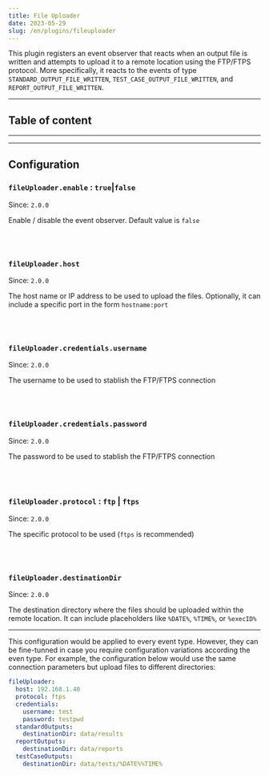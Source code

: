 ```yaml
---
title: File Uploader
date: 2023-05-29
slug: /en/plugins/fileuploader
---
```



This plugin registers an event observer that reacts when an output file is written and
attempts to upload it to a remote location using the FTP/FTPS protocol. More specifically,
it reacts to the events of type `STANDARD_OUTPUT_FILE_WRITTEN`, `TEST_CASE_OUTPUT_FILE_WRITTEN`, and
`REPORT_OUTPUT_FILE_WRITTEN`.

---
## Table of content

---

---
## Configuration


### `fileUploader.enable` : `true`|`false`
Since: ```2.0.0```

Enable / disable the event observer. Default value is `false`

<br /><br />

### `fileUploader.host`
Since: ```2.0.0```

The host name or IP address to be used to upload the files. Optionally, it can include a specific
port in the form `hostname:port`

<br /><br />

### `fileUploader.credentials.username`
Since: ```2.0.0```

The username to be used to stablish the FTP/FTPS connection

<br /><br />

### `fileUploader.credentials.password`
Since: ```2.0.0```

The password to be used to stablish the FTP/FTPS connection

<br /><br />

### `fileUploader.protocol` : `ftp` | `ftps`
Since: ```2.0.0```

The specific protocol to be used (`ftps` is recommended)

<br /><br />

### `fileUploader.destinationDir`
Since: ```2.0.0```

The destination directory where the files should be uploaded within the remote location. It can include
placeholders like `%DATE%`, `%TIME%`, or `%execID%`


---

This configuration would be applied to every event type. However, they can be fine-tunned in case
you require configuration variations according the even type. For example, the configuration
below would use the same connection parameters but upload files to different directories:

```yaml
fileUploader:
  host: 192.168.1.40
  protocol: ftps
  credentials:
    username: test
    password: testpwd
  standardOutputs:
    destinationDir: data/results
  reportOutputs:
    destinationDir: data/reports
  testCaseOutputs:
    destinationDir: data/tests/%DATE%%TIME%
```